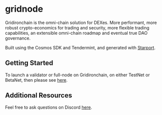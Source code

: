 # gridnode

Gridironchain is the omni-chain solution for DEXes. More performant, more robust crypto-economics for trading and security, more flexible trading capabilities, an extensible omni-chain roadmap and eventual true DAO governance.

Built using the Cosmos SDK and Tendermint, and generated with [Starport](https://github.com/tendermint/starport).

## Getting Started

To launch a validator or full-node on Gridironchain, on either TestNet or BetaNet, then please see [here](https://github.com/Gridironchain/gridchain-validators).

## Additional Resources

Feel free to ask questions on Discord [here](https://discord.gg/vdNRZBttC8).

